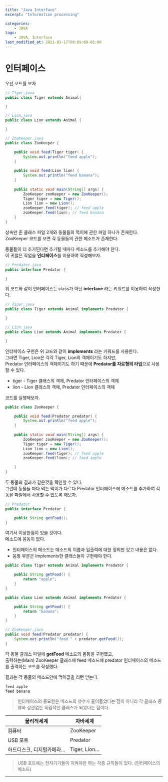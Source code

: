 ```yaml
---
title: "Java Interface"
excerpt: "Information processing"

categories:
    - JAVA
tags:
    - JAVA, Interface
last_modified_at: 2021-03-17T00:09:00-05:00
---
```


# 인터페이스

우선 코드를 보자

``` java
// Tiger.java
public class Tiger extends Animal{

}
```
``` java
// Lion.java
public class Lion extends Animal {

}
```
``` java
// ZooKeeper.java
public class ZooKeeper {

	public void feed(Tiger tiger) {
		System.out.println("feed apple");
	}
	
	public void feed(Lion lion) {
		System.out.println("feed banana");
	}
	
	public static void main(String[] args) {
		ZooKeeper zooKeeper = new ZooKeeper();
		Tiger tiger = new Tiger();
		Lion lion = new Lion();
		zooKeeper.feed(tiger); // feed apple
		zooKeeper.feed(lion); // feed banana
	}
}
```

상속만 준 클래스 파일 2개와 동물들의 먹이에 관한 파일 하나가 존재한다.<br>
ZooKeeper 코드를 보면 각 동물들의 관한 메소드가 존재한다.<br>

동물들이 더 추가된다면 추가될 때마다 메소드를 추가해야 한다.<br>
이 귀찮은 작업을 **인터페이스**를 이용하여 작성해보자.

``` java
// Predator.java
public interface Predator {

}
```
위 코드와 같이 인터페이스는 class가 아닌 **interface** 라는 키워드를 이용하여 작성한다.<br>

``` java
// Tiger.java
public class Tiger extends Animal implements Predator {

}
```

``` java
// Lion.java
public class Lion extends Animal implements Predator {

}
```
인터페이스 구현은 위 코드와 같이 **implements** 라는 키워드를 사용한다.<br>
그러면 Tiger, Lion은 각각 Tiger, Lion의 객체이기도 하지만,<br> 
Predator 인터페이스의 객체이기도 하기 때문에 **Predator를 자료형의 타입**으로 사용할 수 있다.<br>

* tiger - Tiger 클래스의 객체, Predator 인터페이스의 객체
* lion - Lion 클래스의 객체, Predator 인터페이스의 객체

코드를 실행해보자.
``` java
public class ZooKeeper {

	public void feed(Predator predator) {
		System.out.println("feed apple");
	}
	
	public static void main(String[] args) {
		ZooKeeper zooKeeper = new ZooKeeper();
		Tiger tiger = new Tiger();
		Lion lion = new Lion();
		zooKeeper.feed(tiger); // feed apple
		zooKeeper.feed(lion); // feed apple
		
	}
}
```

두 동물의 결과가 같은것을 확인할 수 있다.<br>
그런데 동물들 마다 먹는 먹이가 다르다 Predator 인터페이스에 메소드를 추가하여 각 동물 파일에서 사용할 수 있도록 해보자.<br>

``` java
// Predator
public interface Predator {

	public String getFood();
}
```
여기서 이상한점이 있을 것이다.<br>
메소드에 몸동이 없다.<br>
* 인터페이스의 메소드는 메소드의 이름과 입출력에 대한 정의만 있고 내용은 없다.
* 몸통 부분은 Implements한 클래스들이 구현해야 한다.<br>

``` java
public class Tiger extends Animal implements Predator {

	public String getFood() {
		return "apple";
	}
}
```
``` java
public class Lion extends Animal implements Predator {

	public String getFood() {
		return "banana";
	}
}
```
``` java
// ZooKeeper.java
public void feed(Predator predator) {
	System.out.println("feed " + predator.getFood());
}
```

각 동물 클래스 파일에 **getFood** 메소드의 몸통을 구현했고,<br>
출력하는(Main) ZooKeeper 클래스에 feed 메소드에 predator 인터페이스의 메소드를 출력하는 코드를 작성했다.

결과는 각 동물의 메소드안에 먹이값을 리턴 받는다.
``` java
feed apple
feed banana
```

> 인터페이스의 중요함은 메소드의 갯수가 줄어들었다는 점이 아니라 각 클래스 종류와 상관없는 독립적인 클래스가 되었다는 점이다.<br>



| 물리적세계                  | 자바세계       |
| --------------------------- | -------------- |
| 컴퓨터                      | ZooKeeper      |
| USB 포트                    | Predator       |
| 하드디스크, 디지털카메라... | Tiger, Lion... |
> USB 포트에는 전자기기들이 지켜야만 하는 각종 규칙들이 있다. (인터페이스의 메소드)
---